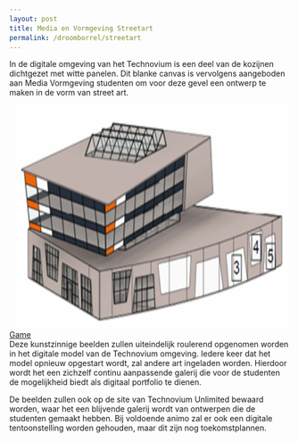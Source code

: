 ```yaml
---
layout: post
title: Media en Vormgeving Streetart
permalink: /droomborrel/streetart
---
```


In de digitale omgeving van het Technovium is een deel van de kozijnen dichtgezet met witte panelen. Dit blanke canvas is vervolgens aangeboden aan Media Vormgeving studenten om voor deze gevel een ontwerp te maken in de vorm van street art.

<div style="float:right" class="gallery">
  <a target="_blank" href="https://technoviumunlimited.nl/">
    <img src="/assets/post/streetart/gebouw.png" alt="Game" width="600" height="400">
  <div class="desc">Game</div>
  </a>
</div>
Deze kunstzinnige beelden zullen uiteindelijk roulerend opgenomen worden in het digitale model van de Technovium omgeving. Iedere keer dat het model opnieuw opgestart wordt, zal andere art ingeladen worden. Hierdoor wordt het een zichzelf continu aanpassende galerij die voor de studenten de mogelijkheid biedt als digitaal portfolio te dienen.

De beelden zullen ook op de site van Technovium Unlimited bewaard worden, waar het een blijvende galerij wordt van ontwerpen die de studenten gemaakt hebben.
Bij voldoende animo zal er ook een digitale tentoonstelling worden gehouden, maar dit zijn nog toekomstplannen.
